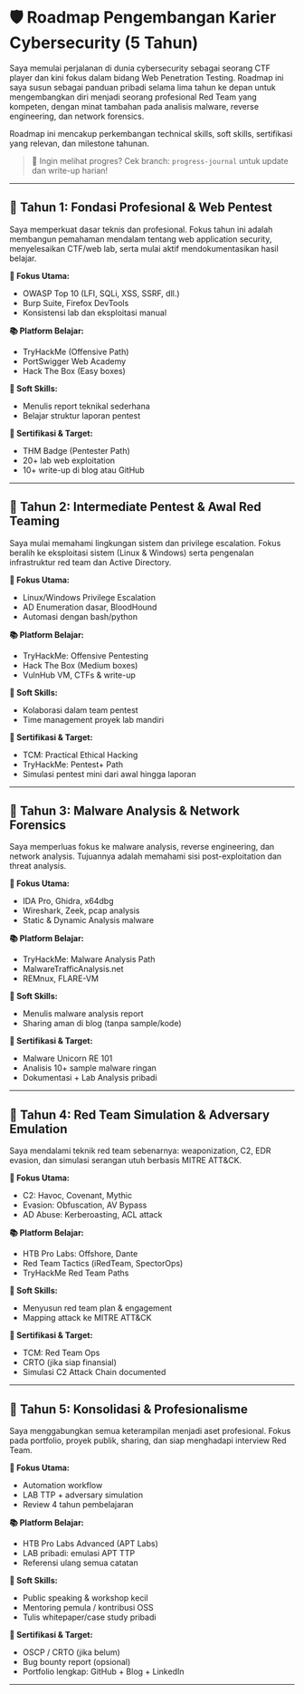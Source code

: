 # 🛡️ Roadmap Pengembangan Karier Cybersecurity (5 Tahun)

Saya memulai perjalanan di dunia cybersecurity sebagai seorang CTF player dan kini fokus dalam bidang Web Penetration Testing. Roadmap ini saya susun sebagai panduan pribadi selama lima tahun ke depan untuk mengembangkan diri menjadi seorang profesional Red Team yang kompeten, dengan minat tambahan pada analisis malware, reverse engineering, dan network forensics.

Roadmap ini mencakup perkembangan technical skills, soft skills, sertifikasi yang relevan, dan milestone tahunan.

> 📌 Ingin melihat progres? Cek branch: `progress-journal` untuk update dan write-up harian!

---

## 📅 Tahun 1: Fondasi Profesional & Web Pentest

Saya memperkuat dasar teknis dan profesional. Fokus tahun ini adalah membangun pemahaman mendalam tentang web application security, menyelesaikan CTF/web lab, serta mulai aktif mendokumentasikan hasil belajar.

**🔧 Fokus Utama:**

- OWASP Top 10 (LFI, SQLi, XSS, SSRF, dll.)
- Burp Suite, Firefox DevTools
- Konsistensi lab dan eksploitasi manual

**📚 Platform Belajar:**

- TryHackMe (Offensive Path)
- PortSwigger Web Academy
- Hack The Box (Easy boxes)

**🧠 Soft Skills:**

- Menulis report teknikal sederhana
- Belajar struktur laporan pentest

**🏅 Sertifikasi & Target:**

- THM Badge (Pentester Path)
- 20+ lab web exploitation
- 10+ write-up di blog atau GitHub

---

## 📅 Tahun 2: Intermediate Pentest & Awal Red Teaming

Saya mulai memahami lingkungan sistem dan privilege escalation. Fokus beralih ke eksploitasi sistem (Linux & Windows) serta pengenalan infrastruktur red team dan Active Directory.

**🔧 Fokus Utama:**

- Linux/Windows Privilege Escalation
- AD Enumeration dasar, BloodHound
- Automasi dengan bash/python

**📚 Platform Belajar:**

- TryHackMe: Offensive Pentesting
- Hack The Box (Medium boxes)
- VulnHub VM, CTFs & write-up

**🧠 Soft Skills:**

- Kolaborasi dalam team pentest
- Time management proyek lab mandiri

**🏅 Sertifikasi & Target:**

- TCM: Practical Ethical Hacking
- TryHackMe: Pentest+ Path
- Simulasi pentest mini dari awal hingga laporan

---

## 📅 Tahun 3: Malware Analysis & Network Forensics

Saya memperluas fokus ke malware analysis, reverse engineering, dan network analysis. Tujuannya adalah memahami sisi post-exploitation dan threat analysis.

**🔧 Fokus Utama:**

- IDA Pro, Ghidra, x64dbg
- Wireshark, Zeek, pcap analysis
- Static & Dynamic Analysis malware

**📚 Platform Belajar:**

- TryHackMe: Malware Analysis Path
- MalwareTrafficAnalysis.net
- REMnux, FLARE-VM

**🧠 Soft Skills:**

- Menulis malware analysis report
- Sharing aman di blog (tanpa sample/kode)

**🏅 Sertifikasi & Target:**

- Malware Unicorn RE 101
- Analisis 10+ sample malware ringan
- Dokumentasi + Lab Analysis pribadi

---

## 📅 Tahun 4: Red Team Simulation & Adversary Emulation

Saya mendalami teknik red team sebenarnya: weaponization, C2, EDR evasion, dan simulasi serangan utuh berbasis MITRE ATT&CK.

**🔧 Fokus Utama:**

- C2: Havoc, Covenant, Mythic
- Evasion: Obfuscation, AV Bypass
- AD Abuse: Kerberoasting, ACL attack

**📚 Platform Belajar:**

- HTB Pro Labs: Offshore, Dante
- Red Team Tactics (iRedTeam, SpectorOps)
- TryHackMe Red Team Paths

**🧠 Soft Skills:**

- Menyusun red team plan & engagement
- Mapping attack ke MITRE ATT&CK

**🏅 Sertifikasi & Target:**

- TCM: Red Team Ops
- CRTO (jika siap finansial)
- Simulasi C2 Attack Chain documented

---

## 📅 Tahun 5: Konsolidasi & Profesionalisme

Saya menggabungkan semua keterampilan menjadi aset profesional. Fokus pada portfolio, proyek publik, sharing, dan siap menghadapi interview Red Team.

**🔧 Fokus Utama:**

- Automation workflow
- LAB TTP + adversary simulation
- Review 4 tahun pembelajaran

**📚 Platform Belajar:**

- HTB Pro Labs Advanced (APT Labs)
- LAB pribadi: emulasi APT TTP
- Referensi ulang semua catatan

**🧠 Soft Skills:**

- Public speaking & workshop kecil
- Mentoring pemula / kontribusi OSS
- Tulis whitepaper/case study pribadi

**🏅 Sertifikasi & Target:**

- OSCP / CRTO (jika belum)
- Bug bounty report (opsional)
- Portfolio lengkap: GitHub + Blog + LinkedIn

---
